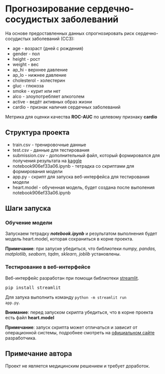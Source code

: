 # Прогнозирование сердечно-сосудистых заболеваний

На основе предоставленных данных спрогнозировать риск сердечно-сосудистых заболеваний (ССЗ):
* age - возраст (дней с рождения)
* gender - пол
* height - рост
* weight - вес
* ap_hi - верхнее давление
* ap_lo - нижнее давление
* cholesterol - холестерин
* gluc - глюкоза
* smoke - курит или нет
* alco - злоупотребляет алкоголем
* active - ведёт активных образ жизни
* cardio - признак наличия сердечных заболеваний

Метрика для оценки качества **ROC-AUC** по целевому признаку **cardio**

## Структура проекта

* train.csv - тренировочные данные
* test.csv - данные для тестирования
* submission.csv - дополнительный файл, который формировался для получения результата на [kaggle](https://www.kaggle.com)
* notebook906ef33a06.ipynb - тетрадка со скриптами для формирования модели
* app.py - скрипт для запуска веб-интерфейса для тестирования модели
* heart.model - обученная модель, будет создана после выполения notebook906ef33a06.ipynb

## Шаги запуска

### Обучение модели

Запускаем тетрадку ***notebook.ipynb*** и результатом выполнения будет модель heart.model, которая сохраниться в корне проекта.

**Примечание**: при запуске убедиться, что библиотеки *numpy, pandas, matplotlib, seaborn, tqdm, sklearn, joblib* установлены.

### Тестирование в веб-интерфейсе

Веб-интерфейс разработан при помощи библиотеки [streamlit](https://docs.streamlit.io/library/get-started/installation).

<pre>
pip install streamlit
</pre>

Для запука выполнить команду <code>python -m streamlit run app.py</code>. 

**Внимание**: перед запуском скрипта убедиться, что в корне проекта есть файл **heart.model**

**Примечание**: запуск скрипта может отличаться и зависит от операционной системы, подробнее смотреть на [официальном сайте](https://docs.streamlit.io/library/get-started) разработчика. 

## Примечание автора

Проект не является медицинским решением и требует доработок.